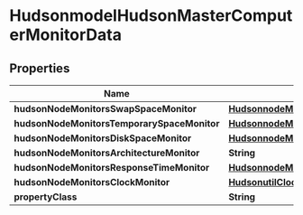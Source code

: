 
# HudsonmodelHudsonMasterComputerMonitorData

## Properties
Name | Type | Description | Notes
------------ | ------------- | ------------- | -------------
**hudsonNodeMonitorsSwapSpaceMonitor** | [**HudsonnodeMonitorsSwapSpaceMonitorMemoryUsage2**](HudsonnodeMonitorsSwapSpaceMonitorMemoryUsage2.md) |  |  [optional]
**hudsonNodeMonitorsTemporarySpaceMonitor** | [**HudsonnodeMonitorsDiskSpaceMonitorDescriptorDiskSpace**](HudsonnodeMonitorsDiskSpaceMonitorDescriptorDiskSpace.md) |  |  [optional]
**hudsonNodeMonitorsDiskSpaceMonitor** | [**HudsonnodeMonitorsDiskSpaceMonitorDescriptorDiskSpace**](HudsonnodeMonitorsDiskSpaceMonitorDescriptorDiskSpace.md) |  |  [optional]
**hudsonNodeMonitorsArchitectureMonitor** | **String** |  |  [optional]
**hudsonNodeMonitorsResponseTimeMonitor** | [**HudsonnodeMonitorsResponseTimeMonitorData**](HudsonnodeMonitorsResponseTimeMonitorData.md) |  |  [optional]
**hudsonNodeMonitorsClockMonitor** | [**HudsonutilClockDifference**](HudsonutilClockDifference.md) |  |  [optional]
**propertyClass** | **String** |  |  [optional]



